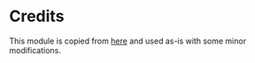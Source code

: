 # Credits

This module is copied from
[here](https://github.com/claranet/terraform-aws-packer-cleanup/tree/master/lambda)
and used as-is with some minor modifications.
